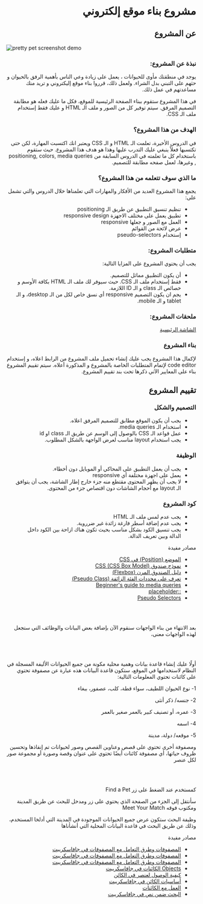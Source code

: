 <h1 dir="rtl"> مشروع بناء موقع إلكتروني</h1>

<h2 dir="rtl"> عن المشروع</h2>

<img src="https://github.com/barmej/Fullsatck-Project-1/blob/master/images/demo.png" alt="pretty pet screenshot demo" />

<h3 dir="rtl"> نبذة عن المشروع:</h3>

 <div dir="rtl">
يوجد في منطقتك مأوى للحيوانات ، يعمل على زيادة وعي الناس بأهمية الرفق بالحيوان و حثهم على التبني بدل الشراء. ولعمل ذلك، قرروا بناء موقع إليكتروني و تريد منك مساعدتهم في عمل ذلك.

في هذا المشروع ستقوم ببناء الصفحة الرئيسية للموقع، فكل ما عليك فعله هو مطابقة التصميم المرفق. سيتم توفير كل من الصور و ملف الـ HTML و عليك فقط إستخدام ملف الـ CSS.

</div>

<h3 dir="rtl"> الهدف من هذا المشروع؟</h3>

 <div dir="rtl">
في الدروس الأخيرة، تعلمت الـ HTML و الـ CSS ويعتبر انك اكتسبت المهارة، لكن حتى تكتسبها فعلاً ينبغي عليك التدرب عليها وهذا هو هدف هذا المشروع. حيث ستقوم باستخدام كل ما تعلمته في الدروس السابقة من positioning, colors, media queries , وغيرها، لعمل صفحه مطابقة للتصميم.
</div>

<h3 dir="rtl"> ما الذي سوف تتعلمه من هذا المشروع؟</h3>

 <div dir="rtl">
يجمع هذا المشروع العديد من الأفكار والمهارات التي تعلمناها خلال الدروس والتي تشمل على:
</div>
<div dir="rtl">
  <ul>
    <li> تنظيم تنسيق التطبيق عن طريق الـ positioning</li>
    <li> تطبيق يعمل على مختلف الاجهزة  responsive design</li>
    <li> العمل مع الصور و جعلها responsive</li>
    <li> عرض لائحة من القوائم</li>
    <li> إستخدام pseudo-selectors</li>
</ul>
</div>

<h3 dir="rtl"> متطلبات المشروع:</h3>

 <div dir="rtl">
يجب أن يحتوي المشروع على المزايا التالية:
</div>
<div dir="rtl">
  <ul>
    <li> أن يكون التطبيق مماثل للتصميم.</li>
    <li> فقط إستخدام ملف الـ CSS. حيث سيوفر لك ملف الـ HTML بكافة الأوسم و خصائص الـ class و الـ ID اللازمة.</li>
    <li> يجم ان يكون التصميم responsive أي نسق خاص لكل من الـ desktop، و الـ tablet و الـ mobile.</li>
  </ul>
</div>

<h3 dir="rtl">  ملحقات المشروع:</h3>

 <div dir="rtl">

[الشاشة الرئيسية](https://www.figma.com/proto/AzoQ6Us4EtXH2LC5US1zzd/PrettyPets?node-id=1%3A2&viewport=607%2C1415%2C0.6736299991607666&scaling=min-zoom)

</div>

<h3 dir="rtl"> بناء المشروع</h3>

 <div dir="rtl">
لإكمال هذا المشروع يجب عليك إنشاء تحميل ملف المشروع من الرابط اعلاه، و إستخدام code editor لإتمام المتطلبات الخاصة بالمشروع و المذكورة أعلاه.
سيتم تقييم المشروع بناء على المعايير الآتي ذكرها تحت بند تقييم المشروع.
</div>

<h2 dir="rtl"> تقييم المشروع</h2>

<h3 dir="rtl"> التصميم والشكل</h3>

<div dir="rtl">
  <ul>
    <li> يجب أن يكون الموقع مطابق للتصميم المرفق اعلاه.</li>
    <li> استخدام الـ media queries.</li>
    <li> عمل قواعد الـ CSS بالوصول إلى الوسم عن طريق الـ class او id</li>
    <li> يجب استخدام layout مناسب لعرض الواجهة بالشكل المطلوب.</li>
  </ul>
</div>

<h3 dir="rtl"> الوظيفة</h3>

<div dir="rtl">
  <ul>
    <li> يجب أن يعمل التطبيق على المحاكي أو الموبايل دون أخطاء.</li>
    <li> يعمل على اجهزة مختلفة أي responsive</li>
    <li> لا يجب أن يظهر المحتوى مقتطع منه جزء خارج إطار الشاشة، يجب أن يتوافق الـ layout مع أحجام الشاشات دون اقتصاص جزء من المحتوى.</li>
  </ul>
</div>

<h3 dir="rtl"> كود المشروع</h3>

<div dir="rtl">
  <ul>
    <li> يجب عدم لمس ملف الـ HTML</li>
    <li> يجب عدم إضافة أسطر فارغة زائدة غير ضرروية.</li>
    <li> يجب تنسيق الكود بشكل مناسب بحيث تكون هناك ازاحة بين الكود داخل الدالة وبين تعريف الدالة.</li>
  </ul>
</div>

<div dir="rtl">
<p dir="rtl">مصادر مفيدة</p>
  <ul>
    <li>
    <a href="https://blog.barmej.com/2019/10/31/%D8%A7%D9%84%D9%85%D9%88%D8%B6%D8%B9-position-%D9%81%D9%8A-css/">الموضع (Position) في CSS</a>
    </li>
     <li>
    <a href="https://blog.barmej.com/2019/10/31/%D9%86%D9%85%D9%88%D8%B0%D8%AC-%D8%B5%D9%86%D8%AF%D9%88%D9%82-css-css-box-model/">نموذج صندوق CSS (CSS Box Model)</a>
    </li>
     <li>
    <a href="https://blog.barmej.com/2019/10/03/%D8%AF%D9%84%D9%8A%D9%84-%D8%A7%D9%84%D8%B5%D9%86%D8%AF%D9%88%D9%82-%D8%A7%D9%84%D9%85%D8%B1%D9%86-flexbox/">دليل الصندوق المرن (Flexbox)</a>
    </li>
     <li>
    <a href="https://blog.barmej.com/2019/09/26/%D8%AA%D8%B9%D8%B1%D9%81-%D8%B9%D9%84%D9%89-%D9%85%D8%AD%D8%AF%D8%AF%D8%A7%D8%AA-%D8%A7%D9%84%D9%81%D8%A6%D8%A9-%D8%A7%D9%84%D8%B2%D8%A7%D8%A6%D9%81%D8%A9-pseudo-class/">تعرف على محددات الفئة الزائفة (Pseudo Class)</a>
    </li>
     <li>
    <a href="https://developer.mozilla.org/en-US/docs/Learn/CSS/CSS_layout/Media_queries">Beginner's guide to media queries</a>
    </li>
     <li>
    <a href="https://css-tricks.com/almanac/selectors/p/placeholder/">::placeholder</a>
    </li>
     <li>
    <a href="https://www.geeksforgeeks.org/css-pseudo-classes/">Pseudo Selectors</a>
    </li>
  </ul>
</div>

<br/><br/>

<div dir="rtl">
بعد الانتهاء من بناء الواجهات سنقوم الآن بإضافة بعض البيانات والوظائف التي ستجعل لهذه الواجهات معنى،

<br/><br/>

أولًا عليك إنشاء قاعدة بيانات وهمية محلية مكونة من جميع الحيوانات الأليفة المسجلة في النظام لاستخدامها في الموقع،
ستكون قاعدة البيانات هذه عبارة عن مصفوفة تحتوي على كائنات تحتوي المعلومات التالية:

1- نوع الحيوان اللطيف، سواء قطة، كلب، عصفور، ببغاء

2- جنسه/ ذكر أنثى

3- عمره، أو تصنيف كبير بالعمر صغير بالعمر

4- اسمه

5- موقعه/ دولة، مدينة

ومصفوفة أخرى تحتوي على قصص وعناوين القصص وصور لحيوانات تم إنقاذها وتحسين ظروف حياتها،
أي مصفوفة كائنات أيضًا تحتوي على عنوان وقصة وصورة أو مجموعة صور لكل عنصر

<br/><br/>

كمستخدم عند الضغط على زر Find a Pet

سأنتقل إلى الجزء من الصفحة الذي يحتوي على زر ومدخل للبحث عن طريق المدينة ومكتوب فوقه Meet Your Match

وظيفة البحث ستكون عرض جميع الحيوانات الموجودة في المدينة التي أدلخا المستخدم، وذلك عن طريق البحث في قاعدة البيانات المحلية التي أنشأناها

</div>

<div dir="rtl">
<p dir="rtl">مصادر مفيدة</p>
  <ul>
    <li>
    <a href="https://blog.barmej.com/2019/10/17/%d9%85%d9%82%d8%af%d9%85%d8%a9-%d9%84%d9%85%d8%b5%d9%81%d9%88%d9%81%d8%a7%d8%aa-javascript/">المصفوفات وطرق التعامل مع المصفوفات في جافاسكريبت</a>
    </li>
    <li>
    <a href="https://www.w3schools.com/js/js_arrays.asp">المصفوفات وطرق التعامل مع المصفوفات في جافاسكريبت</a>
    </li>
    <li>
    <a href="https://developer.mozilla.org/en-US/docs/Web/JavaScript/Reference/Global_Objects/Array">المصفوفات وطرق التعامل مع المصفوفات في جافاسكريبت</a>
    </li>
     <li>
    <a href="https://www.w3schools.com/js/js_object_definition.asp">Objects الكائنات في جافاسكريبت</a>
    </li>
     <li>
    <a href="https://www.w3schools.com/js/js_object_properties.asp">كيفية الوصول لعنصر في الكائن</a>
    </li>
     <li>
    <a href="https://developer.mozilla.org/ar/docs/Learn/JavaScript/Objects/Basics">أساسيات الكائن في جافاسكريبت</a>
    </li>
     <li>
    <a href="https://developer.mozilla.org/ar/docs/Web/JavaScript/Guide/Working_with_Objects">العمل مع الكائنات</a>
    </li>
     <li>
    <a href="https://www.w3schools.com/jsref/jsref_includes.asp">البحث ضمن نص في جافاسكريبت</a>
    </li>
  </ul>
</div>
